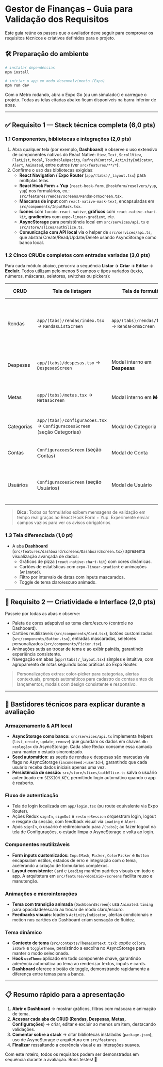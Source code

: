 # Gestor de Finanças – Guia para Validação dos Requisitos

Este guia reúne os passos que o avaliador deve seguir para comprovar os requisitos técnicos e criativos definidos para o projeto.

## 🛠️ Preparação do ambiente

```bash
# instalar dependências
npm install

# iniciar o app em modo desenvolvimento (Expo)
npm run dev
```

Com o Metro rodando, abra o Expo Go (ou um simulador) e carregue o projeto. Todas as telas citadas abaixo ficam disponíveis na barra inferior de abas.

---

## ✅ Requisito 1 — Stack técnica completa (6,0 pts)

### 1.1 Componentes, bibliotecas e integrações (2,0 pts)

1. Abra qualquer tela (por exemplo, **Dashboard**) e observe o uso extensivo de componentes nativos do React Native: `View`, `Text`, `ScrollView`, `FlatList`, `Modal`, `TouchableOpacity`, `RefreshControl`, `ActivityIndicator`, `Alert`, `Animated`, entre outros (ver `src/features/**/*`).
2. Confirme o uso das bibliotecas exigidas:
   - **React Navigation / Expo Router** (`app/(tabs)/_layout.tsx`) para múltiplas telas.
   - **React Hook Form** + **Yup** (`react-hook-form`, `@hookform/resolvers/yup`, `yup`) nos formulários, ex.: `src/features/rendas/screens/RendaFormScreen.tsx`.
   - **Máscaras de input** com `react-native-mask-text`, encapsuladas em `src/components/InputMask.tsx`.
   - **Ícones** com `lucide-react-native`, **gráficos** com `react-native-chart-kit`, **gradientes** com `expo-linear-gradient`, etc.
   - **AsyncStorage** para persistência local em `src/services/api.ts` e `src/store/slices/authSlice.ts`.
   - **Comunicação com API local** via o helper de `src/services/api.ts`, que abstrai Create/Read/Update/Delete usando AsyncStorage como banco local.

### 1.2 Cinco CRUDs completos com entradas variadas (3,0 pts)

Para cada módulo abaixo, percorra a sequência **Listar → Criar → Editar → Excluir**. Todos utilizam pelo menos 5 campos e tipos variados (texto, números, máscaras, seletores, switches ou pickers):

| CRUD | Tela de listagem | Tela de formulário | Campos de destaque |
|------|------------------|--------------------|---------------------|
| Rendas | `app/(tabs)/rendas/index.tsx` → `RendasListScreen` | `app/(tabs)/rendas/form.tsx` → `RendaFormScreen` | Descrição, Valor (máscara), Tipo (Picker), Datas (máscara), Categoria, Conta |
| Despesas | `app/(tabs)/despesas.tsx` → `DespesasScreen` | Modal interno em **Despesas** | Título, Valor (máscara), Categoria, Conta, Data, Parcelamento |
| Metas | `app/(tabs)/metas.tsx` → `MetasScreen` | Modal interno em **Metas** | Nome, Valor alvo, Valor atual, Prazo, Status (Picker) |
| Categorias | `app/(tabs)/configuracoes.tsx` → `ConfiguracoesScreen` (seção Categorias) | Modal de Categoria | Nome, Tipo (Picker), Cor (ColorPicker), Observações |
| Contas | `ConfiguracoesScreen` (seção Contas) | Modal de Conta | Nome, Tipo, Observações, Saldo inicial automático |
| Usuários | `ConfiguracoesScreen` (seção Usuários) | Modal de Usuário | Nome, E-mail, Tipo de acesso (Picker), Status (Picker) |

> **Dica:** Todos os formulários exibem mensagens de validação em tempo real graças ao React Hook Form + Yup. Experimente enviar campos vazios para ver os avisos obrigatórios.

### 1.3 Tela diferenciada (1,0 pt)

- A aba **Dashboard** (`src/features/dashboard/screens/DashboardScreen.tsx`) apresenta visualização avançada de dados:
  - Gráficos de pizza (`react-native-chart-kit`) com cores dinâmicas.
  - Cartões de estatísticas com `expo-linear-gradient` e animações (`Animated`).
  - Filtro por intervalo de datas com inputs mascarados.
  - Toggle de tema claro/escuro animado.

---

## 🎨 Requisito 2 — Criatividade e Interface (2,0 pts)

Passeie por todas as abas e observe:
- Paleta de cores adaptável ao tema claro/escuro (controle no Dashboard).
- Cartões reutilizáveis (`src/components/Card.tsx`), botões customizados (`src/components/Button.tsx`), entradas mascaradas, seletores personalizados (`src/components/Picker.tsx`).
- Animações sutis ao trocar de tema e ao exibir painéis, garantindo experiência consistente.
- Navegação em abas (`app/(tabs)/_layout.tsx`) simples e intuitiva, com agrupamento de rotas seguindo boas práticas do Expo Router.

> Personalizações extras: color-picker para categorias, alertas contextuais, prompts automáticos para cadastro de contas antes de lançamentos, modais com design consistente e responsivo.

---

## 🧠 Bastidores técnicos para explicar durante a avaliação

### Armazenamento & API local
- **AsyncStorage como banco:** `src/services/api.ts` implementa helpers (`list`, `create`, `update`, `remove`) que guardam os dados em chaves `db:<coleção>` do AsyncStorage. Cada slice Redux consome essa camada para manter o estado sincronizado.
- **Seed automático:** as seeds de rendas e despesas são marcadas via flags no AsyncStorage (`incomeSeed:<userId>`), garantindo que cada usuário receba dados iniciais apenas uma vez.
- **Persistência de sessão:** `src/store/slices/authSlice.ts` salva o usuário autenticado em `SESSION_KEY`, permitindo login automático quando o app é reaberto.

### Fluxo de autenticação
- Tela de login localizada em `app/login.tsx` (ou route equivalente via Expo Router).
- Ações Redux `signIn`, `signOut` e `restoreSession` orquestram login, logout e resgate da sessão, com feedback visual via `Loading` e `Alert`.
- Após `signIn`, o usuário é redirecionado para `/(tabs)`; ao fazer logout na tela de Configurações, o estado limpa o AsyncStorage e volta ao login.

### Componentes reutilizáveis
- **Form inputs customizados:** `InputMask`, `Picker`, `ColorPicker` e `Button` encapsulam estilos, estados de erro e integração com o tema, acelerando a criação de formulários complexos.
- **Layout consistente:** `Card` e `Loading` mantêm padrões visuais em todo o app. A arquitetura em `src/features/<domínio>/screens` facilita reuso e manutenção.

### Animações e microinterações
- **Tema com transição animada** (`DashboardScreen`): usa `Animated.timing` para opacidade/escala ao trocar de modo claro/escuro.
- **Feedbacks visuais**: loaders `ActivityIndicator`, alertas condicionais e motion nos cartões do Dashboard criam sensação de fluidez.

### Tema dinâmico
- **Contexto de tema** (`src/contexts/ThemeContext.tsx`): expõe `colors`, `isDark` e `toggleTheme`, persistindo a escolha no AsyncStorage para manter o modo selecionado.
- **Hook `useTheme`** aplicado em todo componente chave, garantindo aderência automática ao tema ao renderizar textos, inputs e cards.
- **Dashboard** oferece o botão de toggle, demonstrando rapidamente a diferença entre temas para a banca.

---

## 📋 Resumo rápido para a apresentação

1. **Abrir o Dashboard** → mostrar gráficos, filtros com máscara e animação de tema.
2. **Acessar cada aba de CRUD (Rendas, Despesas, Metas, Configurações)** → criar, editar e excluir ao menos um item, destacando validações.
3. **Comentar sobre a stack** → citar bibliotecas instaladas (`package.json`), uso de AsyncStorage e arquitetura em `src/features`.
4. **Finalizar** ressaltando a coerência visual e as interações suaves.

Com este roteiro, todos os requisitos podem ser demonstrados em sequência durante a avaliação. Bons testes! 🙌
